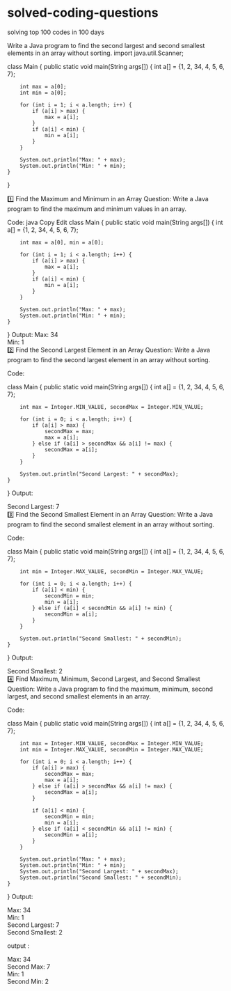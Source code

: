 # solved-coding-questions
solving top 100 codes in 100 days 

Write a Java program to find the second largest and second smallest elements in an array without sorting.
import java.util.Scanner;

class Main {
    public static void main(String args[]) {
        int a[] = {1, 2, 34, 4, 5, 6, 7};  
        
        int max = a[0];  
        int min = a[0];  

        for (int i = 1; i < a.length; i++) {
            if (a[i] > max) {
                max = a[i];  
            }
            if (a[i] < min) {
                min = a[i];  
            }
        }

        System.out.println("Max: " + max);
        System.out.println("Min: " + min);
    }
}

1️⃣ Find the Maximum and Minimum in an Array
Question:
Write a Java program to find the maximum and minimum values in an array.

Code:
java
Copy
Edit
class Main {
    public static void main(String args[]) {
        int a[] = {1, 2, 34, 4, 5, 6, 7};  
        
        int max = a[0], min = a[0];

        for (int i = 1; i < a.length; i++) {
            if (a[i] > max) {
                max = a[i];
            }
            if (a[i] < min) {
                min = a[i];
            }
        }

        System.out.println("Max: " + max);
        System.out.println("Min: " + min);
    }
}
Output:
Max: 34  
Min: 1  
2️⃣ Find the Second Largest Element in an Array
Question:
Write a Java program to find the second largest element in an array without sorting.

Code:

class Main {
    public static void main(String args[]) {
        int a[] = {1, 2, 34, 4, 5, 6, 7};  
        
        int max = Integer.MIN_VALUE, secondMax = Integer.MIN_VALUE;

        for (int i = 0; i < a.length; i++) {
            if (a[i] > max) {
                secondMax = max;
                max = a[i];
            } else if (a[i] > secondMax && a[i] != max) {
                secondMax = a[i];
            }
        }

        System.out.println("Second Largest: " + secondMax);
    }
}
Output:

Second Largest: 7  
3️⃣ Find the Second Smallest Element in an Array
Question:
Write a Java program to find the second smallest element in an array without sorting.

Code:

class Main {
    public static void main(String args[]) {
        int a[] = {1, 2, 34, 4, 5, 6, 7};  
        
        int min = Integer.MAX_VALUE, secondMin = Integer.MAX_VALUE;

        for (int i = 0; i < a.length; i++) {
            if (a[i] < min) {
                secondMin = min;
                min = a[i];
            } else if (a[i] < secondMin && a[i] != min) {
                secondMin = a[i];
            }
        }

        System.out.println("Second Smallest: " + secondMin);
    }
}
Output:

Second Smallest: 2  
4️⃣ Find Maximum, Minimum, Second Largest, and Second Smallest
Question:
Write a Java program to find the maximum, minimum, second largest, and second smallest elements in an array.

Code:

class Main {
    public static void main(String args[]) {
        int a[] = {1, 2, 34, 4, 5, 6, 7};  
        
        int max = Integer.MIN_VALUE, secondMax = Integer.MIN_VALUE;
        int min = Integer.MAX_VALUE, secondMin = Integer.MAX_VALUE;

        for (int i = 0; i < a.length; i++) {
            if (a[i] > max) {
                secondMax = max;
                max = a[i];
            } else if (a[i] > secondMax && a[i] != max) {
                secondMax = a[i];
            }

            if (a[i] < min) {
                secondMin = min;
                min = a[i];
            } else if (a[i] < secondMin && a[i] != min) {
                secondMin = a[i];
            }
        }

        System.out.println("Max: " + max);
        System.out.println("Min: " + min);
        System.out.println("Second Largest: " + secondMax);
        System.out.println("Second Smallest: " + secondMin);
    }
}
Output:

Max: 34  
Min: 1  
Second Largest: 7  
Second Smallest: 2  

output :

Max: 34  
Second Max: 7  
Min: 1  
Second Min: 2  
